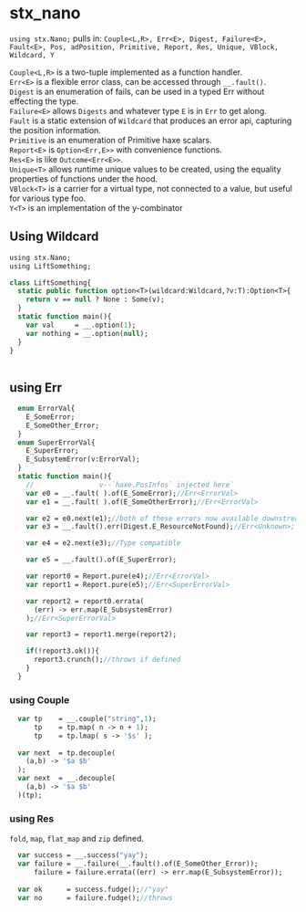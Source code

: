 # stx_nano

`using stx.Nano;` pulls in: `Couple<L,R>, Err<E>, Digest, Failure<E>, Fault<E>, Pos, adPosition, Primitive, Report, Res, Unique, VBlock, Wildcard, Y`

`Couple<L,R>` is a two-tuple implemented as a function handler.  
`Err<E>` is a flexible error class, can be accessed through `__.fault()`.  
`Digest` is an enumeration of fails, can be used in a typed Err<E> without effecting the type.  
`Failure<E>` allows `Digests` and whatever type `E` is in `Err` to get along.  
`Fault` is a static extension of `Wildcard` that produces an error api, capturing the position information.  
`Primitive` is an enumeration of Primitive haxe scalars.  
`Report<E>` is `Option<Err,E>>` with convenience functions.  
`Res<E>` is like `Outcome<Err<E>>`.  
`Unique<T>` allows runtime unique values to be created, using the equality properties of functions under the hood.  
`VBlock<T>` is a carrier for a virtual type, not connected to a value, but useful for various type foo.  
`Y<T>`  is an implementation of the y-combinator  


## Using Wildcard

```haxe
using stx.Nano;
using LiftSomething;

class LiftSomething{
  static public function option<T>(wildcard:Wildcard,?v:T):Option<T>{
    return v == null ? None : Some(v);
  }
  static function main(){
    var val     = __.option(1);
    var nothing = __.option(null);
  }
}
  

```

## using Err

```haxe
  enum ErrorVal{
    E_SomeError;
    E_SomeOther_Error;
  }
  enum SuperErrorVal{
    E_SuperError;
    E_SubsytemError(v:ErrorVal);
  }
  static function main(){
    //                v--`haxe.PosInfos` injected here`
    var e0 = __.fault( ).of(E_SomeError);//Err<ErrorVal>
    var e1 = __.fault( ).of(E_SomeOtherError);//Err<ErrorVal>

    var e2 = e0.next(e1);//both of these errors now available downstream.
    var e3 = __.fault().err(Digest.E_ResourceNotFound);//Err<Unknown>;

    var e4 = e2.next(e3);//Type compatible

    var e5 = __.fault().of(E_SuperError);

    var report0 = Report.pure(e4);//Err<ErrorVal>
    var report1 = Report.pure(e5);//Err<SuperErrorVal>

    var report2 = report0.errata(
      (err) -> err.map(E_SubsystemError)
    );//Err<SuperErrorVal>

    var report3 = report1.merge(report2);

    if(!report3.ok()){
      report3.crunch();//throws if defined
    }
  }
```

### using Couple

```haxe
  var tp    = __.couple("string",1);
      tp    = tp.map( n -> n + 1);
      tp    = tp.lmap( s -> '$s' );
      
  var next  = tp.decouple(
    (a,b) -> '$a $b'
  );
  var next  = __.decouple(
    (a,b) -> '$a $b'
  )(tp);
```

### using Res

  `fold`, `map`, `flat_map` and `zip` defined.

```haxe
  var success = __.success("yay");
  var failure = __.failure(__.fault().of(E_SomeOther_Error));
      failure = failure.errata((err) -> err.map(E_SubsystemError));
  
  var ok      = success.fudge();//"yay"
  var no      = failure.fudge();//throws
```